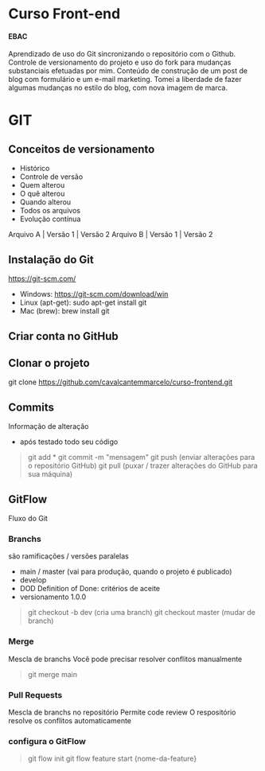 # Curso Front-end
#### EBAC
Aprendizado de uso do Git sincronizando o repositório com o Github. Controle de versionamento do projeto e uso do fork para mudanças substanciais efetuadas por mim.
Conteúdo de construção de um post de blog com formulário e um e-mail marketing. Tomei a liberdade de fazer algumas mudanças no estilo do blog, com nova imagem de marca.
# GIT
## Conceitos de versionamento
 - Histórico
 - Controle de versão
 - Quem alterou
 - O quê alterou
 - Quando alterou
 - Todos os arquivos
 - Evolução contínua

 Arquivo A  | Versão 1 | Versão 2
 Arquivo B  | Versão 1 | Versão 2

 ## Instalação do Git
https://git-scm.com/

- Windows: https://git-scm.com/download/win
- Linux (apt-get): sudo apt-get install git
- Mac (brew): brew install git

 ## Criar conta no GitHub

 ## Clonar o projeto
 git clone https://github.com/cavalcantemmarcelo/curso-frontend.git

 ## Commits
 Informação de alteração
 - após testado todo seu código
 > git add *
 > git commit -m "mensagem"
 > git push (enviar alterações para o repositório GitHub)
 > git pull (puxar / trazer alterações do GitHub para sua máquina)

## GitFlow
Fluxo do Git

### Branchs
são ramificações / versões paralelas

- main / master (vai para produção, quando o projeto é publicado)
- develop 
- DOD Definition of Done: critérios de aceite
- versionamento 1.0.0

> git checkout -b dev (cria uma branch)
> git checkout master (mudar de branch)


### Merge
Mescla de branchs
Você pode precisar resolver conflitos manualmente

> git merge main 

### Pull Requests
Mescla de branchs no repositório
Permite code review
O respositório resolve os conflitos automaticamente


### configura o GitFlow
> git flow init
> git flow feature start {nome-da-feature}
